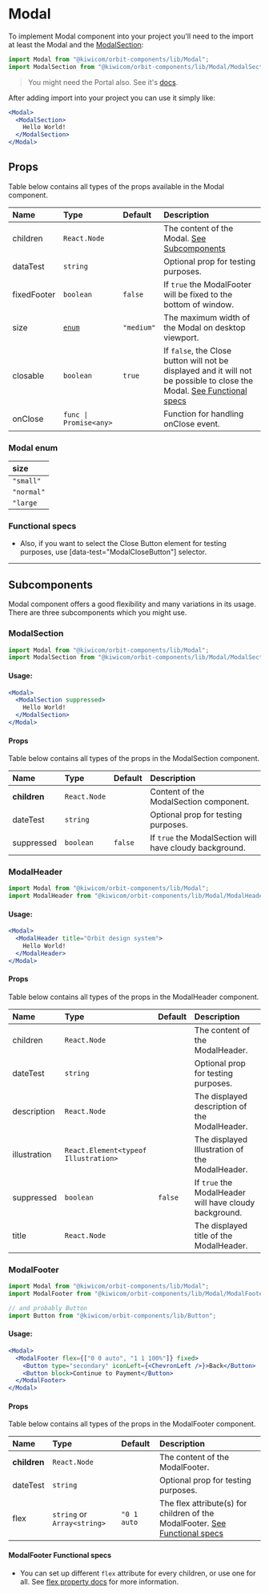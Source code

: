 # Modal
To implement Modal component into your project you'll need to the import at least the Modal and the [ModalSection](#modalsection):
```jsx
import Modal from "@kiwicom/orbit-components/lib/Modal";
import ModalSection from "@kiwicom/orbit-components/lib/Modal/ModalSection";
```

> You might need the Portal also. See it's [docs](../Portal).

After adding import into your project you can use it simply like:
```jsx
<Modal>
  <ModalSection>
    Hello World!
  </ModalSection>
</Modal>
```
## Props
Table below contains all types of the props available in the Modal component.

| Name          | Type                    | Default         | Description                      |
| :------------ | :---------------------- | :-------------- | :------------------------------- |
| children      | `React.Node`            |                 | The content of the Modal. [See Subcomponents](#sub-components)
| dataTest      | `string`                |                 | Optional prop for testing purposes.
| fixedFooter   | `boolean`               | `false`         | If `true` the ModalFooter will be fixed to the bottom of window.
| size          | [`enum`](#modalenum)    | `"medium"`      | The maximum width of the Modal on desktop viewport.
| closable      | `boolean`               | `true`          | If `false`, the Close button will not be displayed and it will not be possible to close the Modal. [See Functional specs](#functional-specs)
| onClose       | `func \| Promise<any>`  |                 | Function for handling onClose event.

### Modal enum

| size          |
| :------------ |
| `"small"`     |
| `"normal"`    |
| `"large`      |

### Functional specs
* Also, if you want to select the Close Button element for testing purposes, use [data-test="ModalCloseButton"] selector.


---

## Subcomponents
Modal component offers a good flexibility and many variations in its usage. There are three subcomponents which you might use.

### ModalSection
```jsx
import Modal from "@kiwicom/orbit-components/lib/Modal";
import ModalSection from "@kiwicom/orbit-components/lib/Modal/ModalSection";
```
#### Usage:
```jsx
<Modal>
  <ModalSection suppressed>
    Hello World!
  </ModalSection>
</Modal>
```

#### Props
Table below contains all types of the props in the ModalSection component.

| Name          | Type                  | Default         | Description                      |
| :------------ | :---------------------| :-------------- | :------------------------------- |
| **children**  | `React.Node`          |                 | Content of the ModalSection component.
| dateTest      | `string`              |                 | Optional prop for testing purposes.
| suppressed    | `boolean`             | `false`         | If `true` the ModalSection will have cloudy background.

### ModalHeader
```jsx
import Modal from "@kiwicom/orbit-components/lib/Modal";
import ModalHeader from "@kiwicom/orbit-components/lib/Modal/ModalHeader";
```
#### Usage:
```jsx
<Modal>
  <ModalHeader title="Orbit design system">
    Hello World!
  </ModalHeader>
</Modal>
```

#### Props
Table below contains all types of the props in the ModalHeader component.

| Name          | Type                                  | Default         | Description                      |
| :------------ | :------------------------------------ | :-------------- | :------------------------------- |
| children      | `React.Node`                          |                 | The content of the ModalHeader.
| dateTest      | `string`                              |                 | Optional prop for testing purposes.
| description   | `React.Node`                          |                 | The displayed description of the ModalHeader.
| illustration  | `React.Element<typeof Illustration>`  |                 | The displayed Illustration of the ModalHeader.
| suppressed    | `boolean`                             | `false`         | If `true` the ModalHeader will have cloudy background.
| title         | `React.Node`                          |                 | The displayed title of the ModalHeader.

### ModalFooter
```jsx
import Modal from "@kiwicom/orbit-components/lib/Modal";
import ModalFooter from "@kiwicom/orbit-components/lib/Modal/ModalFooter";

// and probably Button
import Button from "@kiwicom/orbit-components/lib/Button";

```
#### Usage:
```jsx
<Modal>
  <ModalFooter flex={["0 0 auto", "1 1 100%"]} fixed>
    <Button type="secondary" iconLeft={<ChevronLeft />}>Back</Button>
    <Button block>Continue to Payment</Button>
  </ModalFooter>
</Modal>
```

#### Props
Table below contains all types of the props in the ModalFooter component.

| Name          | Type                        | Default         | Description                      |
| :------------ | :-------------------------- | :-------------- | :------------------------------- |
| **children**  | `React.Node`                |                 | The content of the ModalFooter.
| dateTest      | `string`                    |                 | Optional prop for testing purposes.
| flex          | `string` or `Array<string>` | `"0 1 auto`     | The flex attribute(s) for children of the ModalFooter. [See Functional specs](#modalfooter-functional-specs)

#### ModalFooter Functional specs
* You can set up different `flex` attribute for every children, or use one for all. See [flex property docs](https://www.w3schools.com/cssref/css3_pr_flex.asp) for more information.
